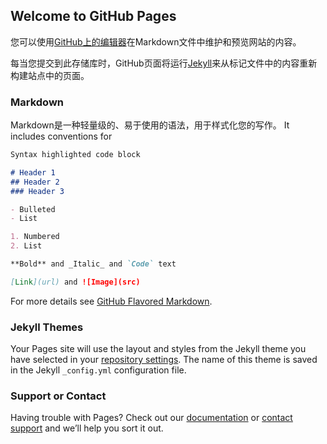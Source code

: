 ## Welcome to GitHub Pages

您可以使用[GitHub上的编辑器](https://github.com/furhacker/furhacker.github.io/edit/master/index.md)在Markdown文件中维护和预览网站的内容。

每当您提交到此存储库时，GitHub页面将运行[Jekyll](https://jekyllrb.com/)来从标记文件中的内容重新构建站点中的页面。

### Markdown

Markdown是一种轻量级的、易于使用的语法，用于样式化您的写作。 It includes conventions for

```markdown
Syntax highlighted code block

# Header 1
## Header 2
### Header 3

- Bulleted
- List

1. Numbered
2. List

**Bold** and _Italic_ and `Code` text

[Link](url) and ![Image](src)
```

For more details see [GitHub Flavored Markdown](https://guides.github.com/features/mastering-markdown/).

### Jekyll Themes

Your Pages site will use the layout and styles from the Jekyll theme you have selected in your [repository settings](https://github.com/furhacker/furhacker.github.io/settings). The name of this theme is saved in the Jekyll `_config.yml` configuration file.

### Support or Contact

Having trouble with Pages? Check out our [documentation](https://help.github.com/categories/github-pages-basics/) or [contact support](https://github.com/contact) and we’ll help you sort it out.
